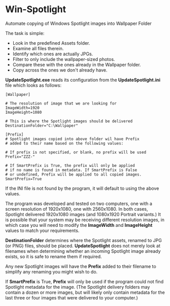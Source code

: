 # Win-Spotlight

Automate copying of Windows Spotlight images into Wallpaper Folder

The task is simple:

* Look in the predefined Assets folder.
* Examine all files therein.
* Identify which ones are actually JPGs.
* Filter to only include the wallpaper-sized photos.
* Compare these with the ones already in the Wallpaper folder.
* Copy across the ones we don't already have.

**UpdateSpotlight.exe** reads its configuration from the **UpdateSpotlight.ini** file which looks as follows:

    [Wallpaper]

    # The resolution of image that we are looking for
    ImageWidth=1920
    ImageHeight=1080

    # This is where the Spotlight images should be delivered
    DestinationFolder="C:\Wallpaper"

    [Prefix]
    # Spotlight images copied into above folder wil have Prefix 
    # added to their name based on the following values:

    # If prefix is not specified, or blank, no prefix will be used
    Prefix="ZZZ-"

    # If SmartPrefix is True, the prefix will only be applied 
    # if no name is found in metadata. If SmartPrefix is False
    # or undefined, Prefix will be applied to all copied images.
    SmartPrefix=True

If the INI file is not found by the program, it will default to using the above values.

The program was developed and tested on two computers, one with a screen resolution of 1920x1080, one with 2560x1080. In both cases, Spotlight delivered 1920x1080 images (and 1080x1920 Portrait variants.) It is possible that your system may be receiving different resolution images, in which case you will need to modify the **ImageWidth** and **ImageHeight** values to match your requirements.

**DestinationFolder** determines where the Spotlight assets, renamed to JPG (or PNG) files, should be placed. **UpdateSpotlight** does not merely look at filenames when determining whether an incoming Spotlight image already exists, so it is safe to rename them if required. 

Any new Spotlight images will have the **Prefix** added to their filename to simplify any renaming you might wish to do.

If **SmartPrefix** is True, **Prefix** will only be used if the program could not find Spotlight metadata for the image. (The Spotlight delivery folders may contain a dozen or more images, but will likely only contain metadata for the last three or four images that were delivered to your computer.)
